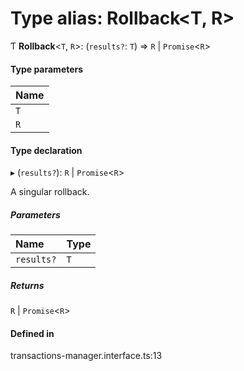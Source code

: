# Type alias: Rollback<T, R\>

Ƭ **Rollback**<`T`, `R`\>: (`results?`: `T`) => `R` \| `Promise`<`R`\>

#### Type parameters

| Name |
| :--- |
| `T`  |
| `R`  |

#### Type declaration

▸ (`results?`): `R` \| `Promise`<`R`\>

A singular rollback.

##### Parameters

| Name       | Type |
| :--------- | :--- |
| `results?` | `T`  |

##### Returns

`R` \| `Promise`<`R`\>

#### Defined in

transactions-manager.interface.ts:13
